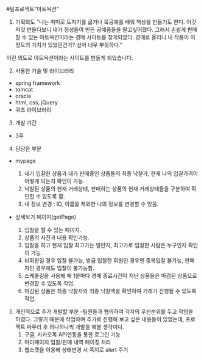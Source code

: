 #팀프로젝트"아트옥션"


1. 기획의도
  "나는 취미로 도자기를 굽거나 목공예를 배워 책상을 만들기도 한다.
  이것저것 만들다보니 내가 정성들여 만든 공예품들을 팔고싶어졌다.
  그래서 손쉽게 판매할 수 있는 아트옥션이라는 경매 사이트를 찾게되었다.
  경매로 올리니 내 작품이 이정도의 가치가 있었던건가? 싶어 너무 뿌듯하다."
  
  이런 의도로 아트옥션이라는 사이트를 만들게 되었습니다.
  
2. 사용한 기술 및 라이브러리
  - spring framework
  - tomcat
  - oracle
  - html, css, jQuery
  - 쿼츠 라이브러리
  
3. 개발 기간
  - 3주
  
4. 담당한 부분
  - mypage
    1) 내가 입찰한 상품과 내가 판매중인 상품들의 최종 낙찰가, 현재 나의 입찰가격이 어떻게 되는지 확인이 가능.
    2) 낙찰된 상품의 현재 거래상태, 판매하는 상품의 현재 거래상태들을 구분하여 확인할 수 있도록 함.
    2) 내 정보 변경 : ID, 이름을 제외한 나의 정보를 변경할 수 있음.
  
  - 상세보기 페이지(getPage)
    1) 입찰을 할 수 있는 페이지.
    2) 상품의 사진과 내용 확인가능.
    3) 입찰을 하고 현재 입찰 최고가는 얼만지, 최고가로 입찰한 사람은 누구인지 확인이 가능.
    4) 비회원일 경우 입찰 불가능, 방금 입찰한 회원인 경우엔 중복입찰 불가능, 판매자인 경우에도 입찰이 불가능함.
    4) 스케줄링을 사용해 매 1분마다 경매 종료시간이 지난 상품들은 마감된 상품으로 변경할 수 있도록 작업.
    5) 마감된 상품은 최종 낙찰자와 최종 낙찰액을 확인하여 거래가 진행될 수 있도록 작업.
    
5. 개인적으로 추가 개발할 부분
   -팀원들과 협의하여 각자의 우선순위를 두고 작업을 하였다. 그렇기 때문에 작업하며 추가로 진행해 보고 싶은 내용들이 있었는데,
    프로젝트 마무리 후 하나하나씩 개발을 해볼 생각이다.
    1) 구글, 카카오톡 API연동을 통한 로그인 기능
    2) 마이페이지 입찰/판매 내역 페이징 처리
    3) 웹소켓을 이용해 상태변경 시 쪽지로 alert 주기
    
    
    
